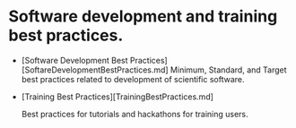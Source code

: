 # Software development and training best practices.

* [Software Development Best Practices][SoftareDevelopmentBestPractices.md]
  Minimum, Standard, and Target best practices related to development of scientific software.

* [Training Best Practices][TrainingBestPractices.md]

  Best practices for tutorials and hackathons for training users.

